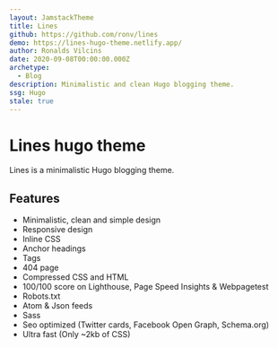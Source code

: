 ```yaml
---
layout: JamstackTheme
title: Lines
github: https://github.com/ronv/lines
demo: https://lines-hugo-theme.netlify.app/
author: Ronalds Vilcins
date: 2020-09-08T00:00:00.000Z
archetype:
  - Blog
description: Minimalistic and clean Hugo blogging theme.
ssg: Hugo
stale: true
---
```


# Lines hugo theme

Lines is a minimalistic Hugo blogging theme.

## Features

- Minimalistic, clean and simple design
- Responsive design
- Inline CSS
- Anchor headings
- Tags
- 404 page
- Compressed CSS and HTML
- 100/100 score on Lighthouse, Page Speed Insights & Webpagetest
- Robots.txt
- Atom & Json feeds
- Sass
- Seo optimized (Twitter cards, Facebook Open Graph, Schema.org)
- Ultra fast (Only ~2kb of CSS)
